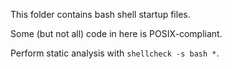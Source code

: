 This folder contains bash shell startup files.

Some (but not all) code in here is POSIX-compliant.

Perform static analysis with `shellcheck -s bash *`.
